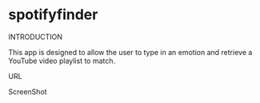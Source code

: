 # spotifyfinder

INTRODUCTION

This app is designed to allow the user to type in an emotion and retrieve a YouTube video playlist to match.

URL


ScreenShot